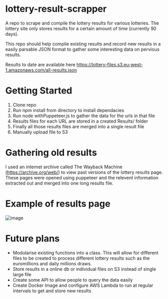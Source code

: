 # lottery-result-scrapper
A repo to scrape and compile the lottery results for various lotteries.
The lottery site only stores results for a certain amount of time (currently 90 days).

This repo should help complie existing results and record new results in a easily parsable JSON format to gather some interesting data on pervious results.

Results to date are available here https://lottery-files.s3.eu-west-1.amazonaws.com/all-results.json


# Getting Started
1. Clone repo 
2. Run npm install from directory to install dependacies
3. Run node withPuppeteer.js to gather the data for the urls in that file
4. Results files for each URL are stored in a created Results/ folder
5. Finally all those results files are merged into a single result file 
6. Manually upload file to S3

# Gathering old results
I used an internet archive called The Wayback Machine (https://archive.org/web/) to view past versions of the lottery results page. 
These pages were opened using puppeteer and the relevent information extracted out and merged into one long results file.

# Example of results page
![image](https://user-images.githubusercontent.com/16609581/150023115-1a95aec5-188c-4228-af80-7151ca5d8f82.png)


# Future plans
* Modularise existing functions into a class. This will allow for different files to be created to process different lottery results such as the 
euromillions and daily millions draws.
* Store results in a online db or individual files on S3 instead of single large file
* Create some API to allow people to query the data easily
* Create Docker Image and configure AWS Lambda to run at regular intervals to get and store new results
